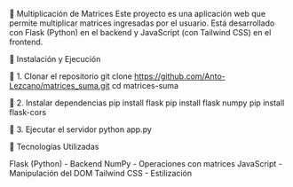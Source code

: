 📌 Multiplicación de Matrices
Este proyecto es una aplicación web que permite multiplicar matrices ingresadas por el usuario. Está desarrollado con Flask
(Python) en el backend y JavaScript (con Tailwind CSS) en el frontend.

🚀 Instalación y Ejecución

🔹 1. Clonar el repositorio
git clone https://github.com/Anto-Lezcano/matrices_suma.git
cd matrices-suma

🔹 2. Instalar dependencias
pip install flask
pip install flask numpy
pip install flask-cors

🔹 3. Ejecutar el servidor
python app.py

🔧 Tecnologías Utilizadas

Flask (Python) - Backend
NumPy - Operaciones con matrices
JavaScript - Manipulación del DOM
Tailwind CSS - Estilización
